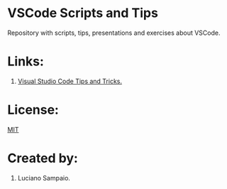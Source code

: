 # VSCode Scripts and Tips
Repository with scripts, tips, presentations and exercises about VSCode.

# Links:

1. [Visual Studio Code Tips and Tricks.](https://code.visualstudio.com/docs/getstarted/tips-and-tricks)

# License:

[MIT](LICENSE "MIT License")

# Created by: 

1. Luciano Sampaio.